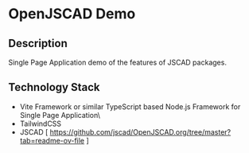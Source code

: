 # OpenJSCAD Demo

## Description

Single Page Application demo of the features of JSCAD packages.

## Technology Stack

- Vite Framework or similar TypeScript based Node.js Framework for Single Page Application\
- TailwindCSS
- JSCAD [ https://github.com/jscad/OpenJSCAD.org/tree/master?tab=readme-ov-file ]
